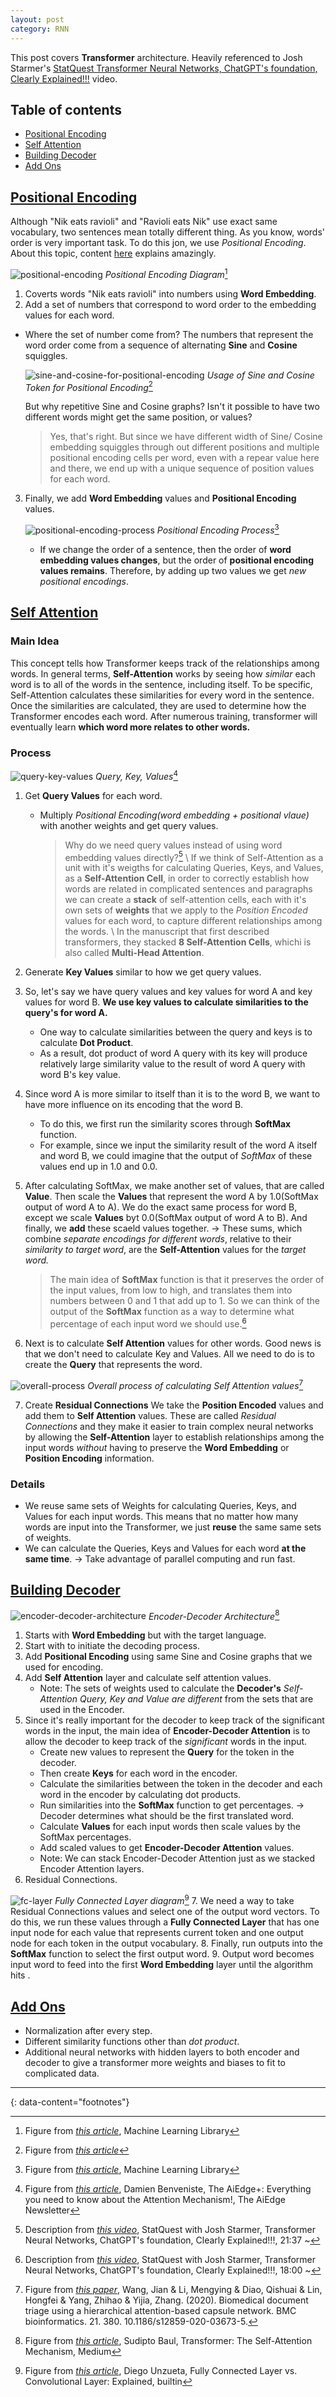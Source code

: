 ```yaml
---
layout: post
category: RNN
---
```


This post covers **Transformer** architecture. Heavily referenced to Josh Starmer's [StatQuest Transformer Neural Networks, ChatGPT's foundation, Clearly Explained!!!](https://youtu.be/zxQyTK8quyY?si=blkWEf1mWVaY4cok) video.


## Table of contents

- [Positional Encoding](#positional-encoding)
- [Self Attention](#self-attention)
- [Building Decoder](#building-decoder)
- [Add Ons](#add-ons)

## [Positional Encoding](#positional-encoding)

Although "Nik eats ravioli" and "Ravioli eats Nik" use exact same vocabulary, two sentences mean totally different thing. As you know, words' order is very important task. To do this jon, we use *Positional Encoding*. About this topic, content [here](https://machinelearningmastery.com/a-gentle-introduction-to-positional-encoding-in-transformer-models-part-1/) explains amazingly. 

![positional-encoding](https://machinelearningmastery.com/wp-content/uploads/2022/01/PE3.png)
*Positional Encoding Diagram*[^1]

1. Coverts words "Nik eats ravioli" into numbers using **Word Embedding**.
2. Add a set of numbers that correspond to word order to the embedding values for each word.

  - Where the set of number come from?
    The numbers that represent the word order come from a sequence of alternating **Sine** and **Cosine** squiggles.

    ![sine-and-cosine-for-positional-encoding](https://i.sstatic.net/Fhc4M.png)
    *Usage of Sine and Cosine Token for Positional Encoding*[^2]

    But why repetitive Sine and Cosine graphs? Isn't it possible to have two different words might get the same position, or values?

    > Yes, that's right. But since we have different width of Sine/ Cosine embedding squiggles through out different positions and multiple positional encoding cells per word, even with a repear value here and there, we end up with a unique sequence of position values for each word.

3. Finally, we add **Word Embedding** values and **Positional Encoding** values.

   ![positional-encoding-process](https://machinelearningmastery.com/wp-content/uploads/2022/01/PE6.png)
   *Positional Encoding Process*[^3]

   - If we change the order of a sentence, then the order of **word embedding values changes**, but the order of **positional encoding values remains**. Therefore, by adding up two values we get *new positional encodings*.
  
## [Self Attention](#self-attention)

### Main Idea

This concept tells how Transformer keeps track of the relationships among words. In general terms, **Self-Attention** works by seeing how *similar* each word is to all of the words in the sentence, including itself. To be specific, Self-Attention calculates these similarities for every word in the sentence. Once the similarities are calculated, they are used to determine how the Transformer encodes each word. After numerous training, transformer will eventually learn **which word more relates to other words.**

### Process

![query-key-values](https://substackcdn.com/image/fetch/w_1456,c_limit,f_webp,q_auto:good,fl_progressive:steep/https%3A%2F%2Fsubstack-post-media.s3.amazonaws.com%2Fpublic%2Fimages%2Fdb5fee80-7ead-4b42-8e5f-6e5e33cf8b4d_3336x998.png)
*Query, Key, Values*[^4]

1. Get **Query Values** for each word.
   - Multiply *Positional Encoding(word embedding + positional vlaue)* with another weights and get query values.

     > Why do we need query values instead of using word embedding values directly?[^5] \\
     If we think of Self-Attention as a unit with it's weigths for calculating Queries, Keys, and Values, as a **Self-Attention Cell**, in order to correctly establish how words are related in complicated sentences and paragraphs we can create a **stack** of self-attention cells, each with it's own sets of **weights** that we apply to the *Position Encoded* values for each word, to capture different relationships among the words. \\
     In the manuscript that first described transformers, they stacked **8 Self-Attention Cells**, whichi is also called **Multi-Head Attention**.

2. Generate **Key Values** similar to how we get query values.
3. So, let's say we have query values and key values for word A and key values for word B. **We use key values to calculate similarities to the query's for word A.**
   - One way to calculate similarities between the query and keys is to calculate **Dot Product**.
   - As a result, dot product of word A query with its key will produce relatively large similarity value to the result of word A query with word B's key value.
4. Since word A is more similar to itself than it is to the word B, we want to have more influence on its encoding that the word B.
   - To do this, we first run the similarity scores through **SoftMax** function.
   - For example, since we input the similarity result of the word A itself and word B, we could imagine that the output of *SoftMax* of these values end up in 1.0 and 0.0.
5. After calculating SoftMax, we make another set of values, that are called **Value**. Then scale the **Values** that represent the word A by 1.0(SoftMax output of word A to A). We do the exact same process for word B, except we scale **Values** byt 0.0(SoftMax output of word A to B). And finally, we **add** these scaeld values together.
   → These sums, which combine *separate encodings for different words*, relative to their *similarity to target word*, are the **Self-Attention** values for the *target word.*

   > The main idea of **SoftMax** function is that it preserves the order of the input values, from low to high, and translates them into numbers between 0 and 1 that add up to 1. So we can think of the output of the **SoftMax** function as a way to determine what percentage of each input word we should use.[^6]

6. Next is to calculate **Self Attention** values for other words. Good news is that we don't need to calculate Key and Values. All we need to do is to create the **Query** that represents the word.

![overall-process](https://www.researchgate.net/publication/344301413/figure/fig4/AS:962470600531974@1606482281921/The-self-attention-mechanism-calculation-process-We-can-get-three-vectors-that-are-a.png)
*Overall process of calculating Self Attention values*[^7]

7. Create **Residual Connections**
   We take the **Position Encoded** values and add them to **Self Attention** values. These are called *Residual Connections* and they make it easier to train complex neural networks by allowing the **Self-Attention** layer to establish relationships among the input words *without* having to preserve the **Word Embedding** or **Position Encoding** information.
   
### Details

- We reuse same sets of Weights for calculating Queries, Keys, and Values for each input words. This means that no matter how many words are input into the Transformer, we just **reuse** the same same sets of weights.
- We can calculate the Queries, Keys and Values for each word **at the same time**. → Take advantage of parallel computing and run fast.

## [Building Decoder](#building-decoder)

![encoder-decoder-architecture](https://miro.medium.com/v2/resize:fit:975/1*vrSX_Ku3EmGPyqF_E-2_Vg.png)
*Encoder-Decoder Architecture*[^8]

1. Starts with **Word Embedding** but with the target language.
2. Start with <EOS> to initiate the decoding process.
3. Add **Positional Encoding** using same Sine and Cosine graphs that we used for encoding.
4. Add **Self Attention** layer and calculate self attention values.
   * Note: The sets of weights used to calculate the **Decoder's** *Self-Attention Query, Key and Value are different* from the sets that are used in the Encoder.
5. Since it's really important for the decoder to keep track of the significant words in the input, the main idea of **Encoder-Decoder Attention** is to allow the decoder to keep track of the *significant* words in the input.
   - Create new values to represent the **Query** for the <EOS> token in the decoder.
   - Then create **Keys** for each word in the encoder.
   - Calculate the similarities between the <EOS> token in the decoder and each word in the encoder by calculating dot products.
   - Run similarities into the **SoftMax** function to get percentages. → Decoder determines what should be the first translated word.
   - Calculate **Values** for each input words then scale values by the SoftMax percentages.
   - Add scaled values to get **Encoder-Decoder Attention** values.
   * Note: We can stack Encoder-Decoder Attention just as we stacked Encoder Attention layers.
6. Residual Connections.

![fc-layer](https://builtin.com/sites/www.builtin.com/files/styles/ckeditor_optimize/public/inline-images/3_fully-connected-layer_0.jpg)
*Fully Connected Layer diagram*[^9]
7. We need a way to take Residual Connections values and select one of the output word vectors. To do this, we run these values through a **Fully Connected Layer** that has one input node for each value that represents current token and one output node for each token in the output vocabulary.
8. Finally, run outputs into the **SoftMax** function to select the first output word.
9. Output word becomes input word to feed into the first **Word Embedding** layer until the algorithm hits <EOS>.

## [Add Ons](add-ons)

- Normalization after every step.
- Different similarity functions other than *dot product*.
- Additional neural networks with hidden layers to both encoder and decoder to give a transformer more weights and biases to fit to complicated data.

---
{: data-content="footnotes"}

[^1]: Figure from *[this article](https://machinelearningmastery.com/a-gentle-introduction-to-positional-encoding-in-transformer-models-part-1/)*, Machine Learning Library
[^2]: Figure from *[this article](https://datascience.stackexchange.com/questions/51065/what-is-the-positional-encoding-in-the-transformer-model)*
[^3]: Figure from *[this article](https://machinelearningmastery.com/a-gentle-introduction-to-positional-encoding-in-transformer-models-part-1/)*, Machine Learning Library
[^4]: Figure from *[this article](https://newsletter.theaiedge.io/p/the-aiedge-everything-you-need-to)*, Damien Benveniste, The AiEdge+: Everything you need to know about the Attention Mechanism!, The AiEdge Newsletter
[^5]: Description from *[this video](https://youtu.be/zxQyTK8quyY?si=HywqEHAlwe2Br0Ot)*, StatQuest with Josh Starmer, Transformer Neural Networks, ChatGPT's foundation, Clearly Explained!!!, 21:37 \~
[^6]: Description from *[this video](https://youtu.be/zxQyTK8quyY?si=HywqEHAlwe2Br0Ot)*, StatQuest with Josh Starmer, Transformer Neural Networks, ChatGPT's foundation, Clearly Explained!!!, 18:00 \~
[^7]: Figure from *[this paper](https://www.researchgate.net/figure/The-self-attention-mechanism-calculation-process-We-can-get-three-vectors-that-are-a_fig4_344301413)*, Wang, Jian & Li, Mengying & Diao, Qishuai & Lin, Hongfei & Yang, Zhihao & Yijia, Zhang. (2020). Biomedical document triage using a hierarchical attention-based capsule network. BMC bioinformatics. 21. 380. 10.1186/s12859-020-03673-5.
[^8]: Figure from *[this article](https://medium.com/machine-intelligence-and-deep-learning-lab/transformer-the-self-attention-mechanism-d7d853c2c621)*, Sudipto Baul, Transformer: The Self-Attention Mechanism, Medium
[^9]: Figure from *[this article](https://builtin.com/machine-learning/fully-connected-layer)*, Diego Unzueta, Fully Connected Layer vs. Convolutional Layer: Explained, builtin
